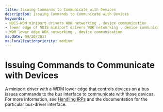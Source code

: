 ```yaml
---
title: Issuing Commands to Communicate with Devices
description: Issuing Commands to Communicate with Devices
keywords:
- NDIS-WDM miniport drivers WDK networking , device communication
- lower edge of NDIS miniport drivers WDK networking , device communication
- WDM lower edge WDK networking , device communication
ms.date: 04/20/2017
ms.localizationpriority: medium
---
```


# Issuing Commands to Communicate with Devices





A miniport driver with a WDM lower edge that controls devices on a bus issues commands to the bus interface to communicate with those devices. For more information, see [Handling IRPs](../kernel/handling-irps.md) and the documentation for the particular bus-driver interface.

 

